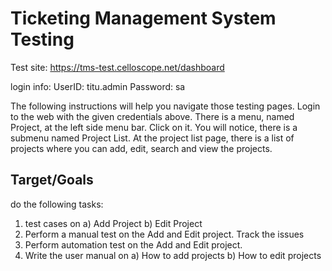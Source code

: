 
# Ticketing Management System Testing
Test site: https://tms-test.celloscope.net/dashboard

login info: UserID: titu.admin 
            Password: sa

The following instructions will help you navigate those testing pages.
Login to the web with the given credentials above. There is a menu, named Project, at the left side menu bar. Click on it. You will notice, there is a submenu named Project List. At the project list page, there is a list of projects where you can add, edit, search and view the projects.






## Target/Goals

do the following tasks:
1. test cases on 
a) Add Project
b) Edit Project
2. Perform a manual test on the Add and Edit project. Track the issues
3. Perform automation test on the Add and Edit project. 
4. Write the user manual on 
a) How to add projects
b) How to edit projects

